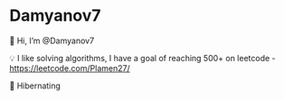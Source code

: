 # Damyanov7

👋 Hi, I’m @Damyanov7

💡 I like solving algorithms, I have a goal of reaching 500+ on leetcode - https://leetcode.com/Plamen27/

🍎 Hibernating

